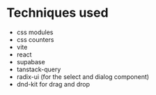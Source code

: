 # Techniques used

- css modules
- css counters
- vite
- react
- supabase
- tanstack-query
- radix-ui (for the select and dialog component)
- dnd-kit for drag and drop
